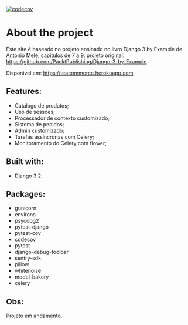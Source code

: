 [![codecov](https://codecov.io/gh/Roberto-Yudi/Tea-commerce/branch/main/graph/badge.svg?token=F3IE67757T)](https://codecov.io/gh/Roberto-Yudi/Tea-commerce)
# About the project 
Este site é baseado no projeto ensinado no livro Django 3 by Example de Antonio Mele, capitulos de 7 a 9.
projeto original: https://github.com/PacktPublishing/Django-3-by-Example

Disponivel em: https://teacommerce.herokuapp.com

## Features:
- Catalogo de produtos;
- Uso de sessões;
- Processador de contexto customizado;
- Sistema de pedidos;
- Admin customizado;
- Tarefas assíncronas com Celery;
- Monitoramento do Celery com flower;

## Built with:
- Django 3.2.

## Packages:

- gunicorn 
- environs 
- psycopg2 
- pytest-django 
- pytest-cov 
- codecov 
- pytest 
- django-debug-toolbar 
- sentry-sdk 
- pillow 
- whitenoise 
- model-bakery
- celery

## Obs:
Projeto em andamento.
